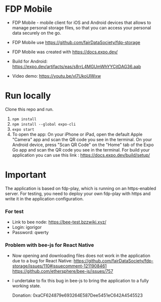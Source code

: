 # FDP Mobile

- FDP Mobile - mobile client for iOS and Android devices that allows to manage personal storage files, so that you can access your personal data securely on the go.
- FDP Mobile use  https://github.com/fairDataSociety/fdp-storage
- FDP Mobile was created with https://docs.expo.dev/

- Build for Android: https://expo.dev/artifacts/eas/s8rrL4MGUmWhYYCjtDAG36.aab
- Video demo: https://youtu.be/vl7UkoUlWxw

# Run locally
Clone this repo and run.
1. `npm install`
2. `npm install --global expo-cli`
3. `expo start`
4. To open the app:
On your iPhone or iPad, open the default Apple "Camera" app and scan the QR code you see in the terminal.
On your Android device, press "Scan QR Code" on the "Home" tab of the Expo Go app and scan the QR code you see in the terminal.
For build your application you can use this link : https://docs.expo.dev/build/setup/

# Important

The application is based on fdp-play, which is running on an https-enabled server. For testing, you need to deploy your own fdp-play with https and write it in the application configuration.

### For test
- Link to bee node: https://bee-test.bzzwiki.xyz/
- Login: igorigor
- Password: qwerty

### Problem with bee-js for React Native
- Now opening and downloading files does not work in the application due to a bug for React Native:
https://github.com/fairDataSociety/fdp-storage/issues/110#issuecomment-1211908461
https://github.com/ethersphere/bee-js/issues/757
- I undertake to fix this bug in bee-js to bring the application to a fully working state.

  Donation: 0xaCF624879e693264E587Dee5451eC642A4545523
